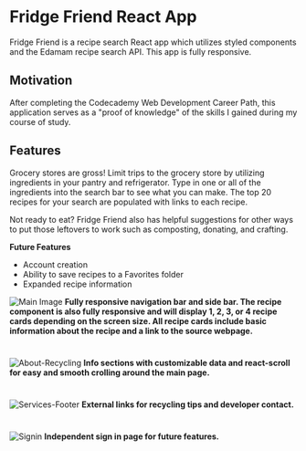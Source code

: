 # Fridge Friend React App

Fridge Friend is a recipe search React app which utilizes styled components and the Edamam recipe search API. This app is fully responsive.

## Motivation

After completing the Codecademy Web Development Career Path, this application serves as a "proof of knowledge" of the skills I gained during my course of study.

## Features

Grocery stores are gross! Limit trips to the grocery store by utilizing ingredients in your pantry and refrigerator. Type in one or all of the ingredients into the search bar to see what you can make. The top 20 recipes for your search are populated with links to each recipe.

Not ready to eat? Fridge Friend also has helpful suggestions for other ways to put those leftovers to work such as composting, donating, and crafting.

**Future Features**
- Account creation
- Ability to save recipes to a Favorites folder
- Expanded recipe information

![Main Image](https://user-images.githubusercontent.com/76915344/117237242-80d6fd80-adf8-11eb-9afc-c7c0b906d200.PNG)
**Fully responsive navigation bar and side bar. The recipe component is also fully responsive and will display 1, 2, 3, or 4 recipe cards depending on the screen size. All recipe cards include basic information about the recipe and a link to the source webpage.** 
#

![About-Recycling](https://user-images.githubusercontent.com/76915344/117237247-83395780-adf8-11eb-8ad1-e33b265f1a23.PNG)
**Info sections with customizable data and react-scroll for easy and smooth crolling around the main page.**  
#

![Services-Footer](https://user-images.githubusercontent.com/76915344/117237252-87fe0b80-adf8-11eb-87be-ef38d4b3c9b3.PNG)
**External links for recycling tips and developer contact.**
#

![Signin](https://user-images.githubusercontent.com/76915344/117237256-8a606580-adf8-11eb-818a-dc787cef8ad6.PNG)
**Independent sign in page for future features.**
